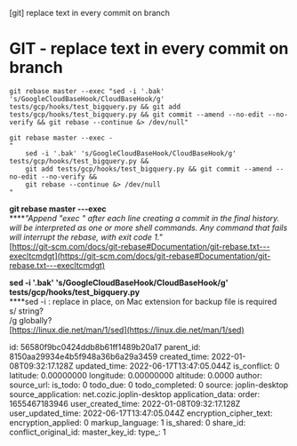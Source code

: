 [git] replace text in every commit on branch

# GIT - replace text in every commit on branch

```
git rebase master --exec "sed -i '.bak' 's/GoogleCloudBaseHook/CloudBaseHook/g' tests/gcp/hooks/test_bigquery.py && git add tests/gcp/hooks/test_bigquery.py && git commit --amend --no-edit --no-verify && git rebase --continue &> /dev/null"
```

```
git rebase master --exec - 
"
    sed -i '.bak' 's/GoogleCloudBaseHook/CloudBaseHook/g' tests/gcp/hooks/test_bigquery.py && 
    git add tests/gcp/hooks/test_bigquery.py && git commit --amend --no-edit --no-verify && 
    git rebase --continue &> /dev/null
"
```

**git rebase master ---exec**\
****_"Append "exec " after each line creating a commit in the final history.  will be interpreted as one or more shell commands. Any command that fails will interrupt the rebase, with exit code 1."_\
[https://git-scm.com/docs/git-rebase#Documentation/git-rebase.txt---execltcmdgt](https://git-scm.com/docs/git-rebase#Documentation/git-rebase.txt---execltcmdgt)

**sed -i '.bak' 's/GoogleCloudBaseHook/CloudBaseHook/g' tests/gcp/hooks/test\_bigquery.py**\
****sed -i : replace in place, on Mac extension for backup file is required\
s/ string?\
/g globally?\
[https://linux.die.net/man/1/sed](https://linux.die.net/man/1/sed)





id: 56580f9bc0424ddb8b61ff1489b20a17
parent_id: 8150aa29934e4b5f948a36b6a29a3459
created_time: 2022-01-08T09:32:17.128Z
updated_time: 2022-06-17T13:47:05.044Z
is_conflict: 0
latitude: 0.00000000
longitude: 0.00000000
altitude: 0.0000
author: 
source_url: 
is_todo: 0
todo_due: 0
todo_completed: 0
source: joplin-desktop
source_application: net.cozic.joplin-desktop
application_data: 
order: 1655467183946
user_created_time: 2022-01-08T09:32:17.128Z
user_updated_time: 2022-06-17T13:47:05.044Z
encryption_cipher_text: 
encryption_applied: 0
markup_language: 1
is_shared: 0
share_id: 
conflict_original_id: 
master_key_id: 
type_: 1